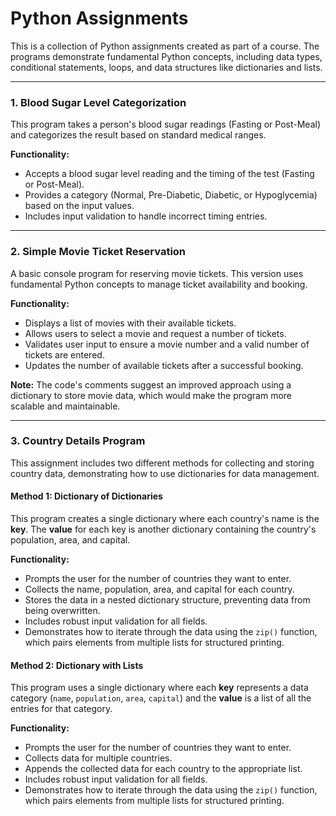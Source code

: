 # Python Assignments

This is a collection of Python assignments created as part of a course. The programs demonstrate fundamental Python concepts, including data types, conditional statements, loops, and data structures like dictionaries and lists.

---

### **1. Blood Sugar Level Categorization**

This program takes a person's blood sugar readings (Fasting or Post-Meal) and categorizes the result based on standard medical ranges.

**Functionality:**

* Accepts a blood sugar level reading and the timing of the test (Fasting or Post-Meal).
* Provides a category (Normal, Pre-Diabetic, Diabetic, or Hypoglycemia) based on the input values.
* Includes input validation to handle incorrect timing entries.

---

### **2. Simple Movie Ticket Reservation**

A basic console program for reserving movie tickets. This version uses fundamental Python concepts to manage ticket availability and booking.

**Functionality:**
* Displays a list of movies with their available tickets.
* Allows users to select a movie and request a number of tickets.
* Validates user input to ensure a movie number and a valid number of tickets are entered.
* Updates the number of available tickets after a successful booking.

**Note:** The code's comments suggest an improved approach using a dictionary to store movie data, which would make the program more scalable and maintainable.

---

### **3. Country Details Program**

This assignment includes two different methods for collecting and storing country data, demonstrating how to use dictionaries for data management.

#### **Method 1: Dictionary of Dictionaries**
This program creates a single dictionary where each country's name is the **key**. The **value** for each key is another dictionary containing the country's population, area, and capital.

**Functionality:**
* Prompts the user for the number of countries they want to enter.
* Collects the name, population, area, and capital for each country.
* Stores the data in a nested dictionary structure, preventing data from being overwritten.
* Includes robust input validation for all fields.
* Demonstrates how to iterate through the data using the `zip()` function, which pairs elements from multiple lists for structured printing.

#### **Method 2: Dictionary with Lists**
This program uses a single dictionary where each **key** represents a data category (`name`, `population`, `area`, `capital`) and the **value** is a list of all the entries for that category.

**Functionality:**
* Prompts the user for the number of countries they want to enter.
* Collects data for multiple countries.
* Appends the collected data for each country to the appropriate list.
* Includes robust input validation for all fields.
* Demonstrates how to iterate through the data using the `zip()` function, which pairs elements from multiple lists for structured printing.

